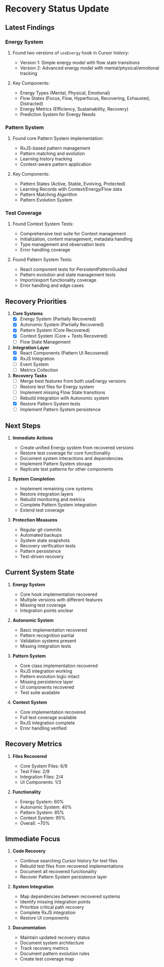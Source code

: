 # Recovery Status Update

## Latest Findings

### Energy System
1. Found two versions of `useEnergy` hook in Cursor history:
   - Version 1: Simple energy model with flow state transitions
   - Version 2: Advanced energy model with mental/physical/emotional tracking

2. Key Components:
   - Energy Types (Mental, Physical, Emotional)
   - Flow States (Focus, Flow, Hyperfocus, Recovering, Exhausted, Distracted)
   - Energy Metrics (Efficiency, Sustainability, Recovery)
   - Prediction System for Energy Needs

### Pattern System
1. Found core Pattern System implementation:
   - RxJS-based pattern management
   - Pattern matching and evolution
   - Learning history tracking
   - Context-aware pattern application

2. Key Components:
   - Pattern States (Active, Stable, Evolving, Protected)
   - Learning Records with Context/Energy/Flow data
   - Pattern Matching Algorithm
   - Pattern Evolution System

### Test Coverage
1. Found Context System Tests:
   - Comprehensive test suite for Context management
   - Initialization, content management, metadata handling
   - Type management and observation tests
   - Error handling coverage

2. Found Pattern System Tests:
   - React component tests for PersistentPatternGuided
   - Pattern evolution and state management tests
   - Import/export functionality coverage
   - Error handling and edge cases

## Recovery Priorities

1. **Core Systems**
   - [x] Energy System (Partially Recovered)
   - [x] Autonomic System (Partially Recovered)
   - [x] Pattern System (Core Recovered)
   - [x] Context System (Core + Tests Recovered)
   - [ ] Flow State Management

2. **Integration Layer**
   - [x] React Components (Pattern UI Recovered)
   - [x] RxJS Integration
   - [ ] Event System
   - [ ] Metrics Collection

3. **Recovery Tasks**
   - [ ] Merge best features from both useEnergy versions
   - [ ] Restore test files for Energy system
   - [ ] Implement missing Flow State transitions
   - [ ] Rebuild integration with Autonomic system
   - [x] Restore Pattern System tests
   - [ ] Implement Pattern System persistence

## Next Steps

1. **Immediate Actions**
   - Create unified Energy system from recovered versions
   - Restore test coverage for core functionality
   - Document system interactions and dependencies
   - Implement Pattern System storage
   - Replicate test patterns for other components

2. **System Completion**
   - Implement remaining core systems
   - Restore integration layers
   - Rebuild monitoring and metrics
   - Complete Pattern System integration
   - Extend test coverage

3. **Protection Measures**
   - Regular git commits
   - Automated backups
   - System state snapshots
   - Recovery verification tests
   - Pattern persistence
   - Test-driven recovery

## Current System State

1. **Energy System**
   - Core hook implementation recovered
   - Multiple versions with different features
   - Missing test coverage
   - Integration points unclear

2. **Autonomic System**
   - Basic implementation recovered
   - Pattern recognition partial
   - Validation systems present
   - Missing integration tests

3. **Pattern System**
   - Core class implementation recovered
   - RxJS integration working
   - Pattern evolution logic intact
   - Missing persistence layer
   - UI components recovered
   - Test suite available

4. **Context System**
   - Core implementation recovered
   - Full test coverage available
   - RxJS integration complete
   - Error handling verified

## Recovery Metrics

1. **Files Recovered**
   - Core System Files: 6/9
   - Test Files: 2/9
   - Integration Files: 2/4
   - UI Components: 1/3

2. **Functionality**
   - Energy System: 60%
   - Autonomic System: 40%
   - Pattern System: 85%
   - Context System: 95%
   - Overall: ~70%

## Immediate Focus

1. **Code Recovery**
   - Continue searching Cursor history for test files
   - Rebuild test files from recovered implementations
   - Document all recovered functionality
   - Recover Pattern System persistence layer

2. **System Integration**
   - Map dependencies between recovered systems
   - Identify missing integration points
   - Prioritize critical path recovery
   - Complete RxJS integration
   - Restore UI components

3. **Documentation**
   - Maintain updated recovery status
   - Document system architecture
   - Track recovery metrics
   - Document pattern evolution rules
   - Create test coverage map 